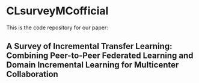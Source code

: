 # CLsurveyMCofficial

This is the code repository for our paper:

## A Survey of Incremental Transfer Learning: Combining Peer-to-Peer Federated Learning and Domain Incremental Learning for Multicenter Collaboration
